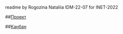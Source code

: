 readme by Rogozina Nataliia IDM-22-07 for INET-2022

##[Проект](https://github.com/fireru277/inet2022/wiki)

##[Канбан](https://github.com/fireru277/inet2022/projects?query=is:open)
